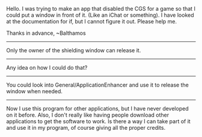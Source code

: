 

Hello. I was trying to make an app that disabled the CGS for a game so that I could put a window in front of it. (Like an iChat or something). I have looked at the documentation for if, but I cannot figure it out. Please help me.

Thanks in advance,
~Balthamos

----

Only the owner of the shielding window can release it.

----

Any idea on how I could do that?

----

You could look into General/ApplicationEnhancer and use it to release the window when needed.

----

Now I use this program for other applications, but I have never developed on it before. Also, I don't really like having people download other applications to get the software to work. Is there a way I can take part of it and use it in my program, of course giving all the proper credits.